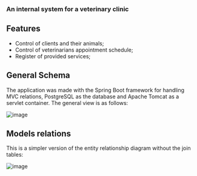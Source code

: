 ### An internal system for a veterinary clinic

## Features
- Control of clients and their animals;
- Control of veterinarians appointment schedule;
- Register of provided services;

## General Schema

The application was made with the Spring Boot framework for handling MVC relations, PostgreSQL as the database and Apache Tomcat as a servlet container.
The general view is as follows:

![image](https://user-images.githubusercontent.com/51497214/119031149-22298c00-b981-11eb-840a-bd02bba43c82.png)



## Models relations

This is a simpler version of the entity relationship diagram without the join tables:

![image](https://user-images.githubusercontent.com/51497214/118873380-14600200-b8c0-11eb-82f1-3a4ed1862693.png)


